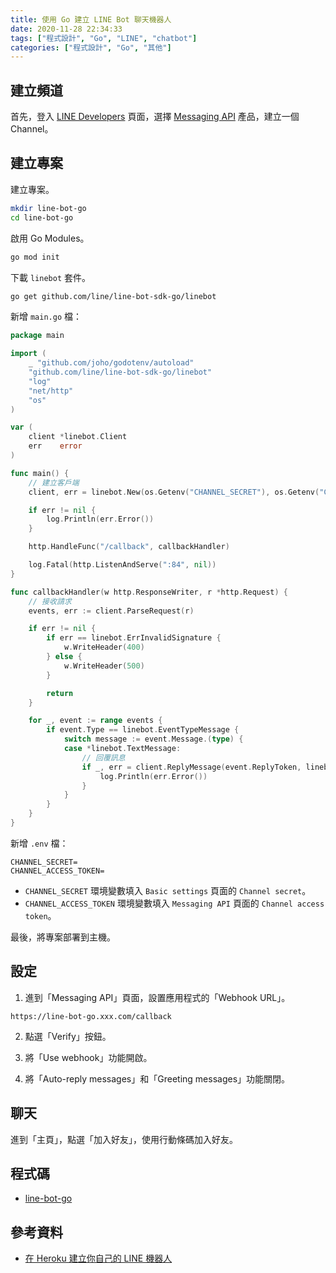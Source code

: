```yaml
---
title: 使用 Go 建立 LINE Bot 聊天機器人
date: 2020-11-28 22:34:33
tags: ["程式設計", "Go", "LINE", "chatbot"]
categories: ["程式設計", "Go", "其他"]
---
```


## 建立頻道

首先，登入 [LINE Developers](https://developers.line.biz/) 頁面，選擇 [Messaging API](https://developers.line.biz/en/services/messaging-api/) 產品，建立一個 Channel。

## 建立專案

建立專案。

```bash
mkdir line-bot-go
cd line-bot-go
```

啟用 Go Modules。

```bash
go mod init
```

下載 `linebot` 套件。

```bash
go get github.com/line/line-bot-sdk-go/linebot
```

新增 `main.go` 檔：

```go
package main

import (
	_ "github.com/joho/godotenv/autoload"
	"github.com/line/line-bot-sdk-go/linebot"
	"log"
	"net/http"
	"os"
)

var (
	client *linebot.Client
	err    error
)

func main() {
	// 建立客戶端
	client, err = linebot.New(os.Getenv("CHANNEL_SECRET"), os.Getenv("CHANNEL_ACCESS_TOKEN"))

	if err != nil {
		log.Println(err.Error())
	}

	http.HandleFunc("/callback", callbackHandler)

	log.Fatal(http.ListenAndServe(":84", nil))
}

func callbackHandler(w http.ResponseWriter, r *http.Request) {
	// 接收請求
	events, err := client.ParseRequest(r)

	if err != nil {
		if err == linebot.ErrInvalidSignature {
			w.WriteHeader(400)
		} else {
			w.WriteHeader(500)
		}

		return
	}

	for _, event := range events {
		if event.Type == linebot.EventTypeMessage {
			switch message := event.Message.(type) {
			case *linebot.TextMessage:
				// 回覆訊息
				if _, err = client.ReplyMessage(event.ReplyToken, linebot.NewTextMessage(message.Text)).Do(); err != nil {
					log.Println(err.Error())
				}
			}
		}
	}
}
```

新增 `.env` 檔：

```env
CHANNEL_SECRET=
CHANNEL_ACCESS_TOKEN=
```

- `CHANNEL_SECRET` 環境變數填入 `Basic settings` 頁面的 `Channel secret`。
- `CHANNEL_ACCESS_TOKEN` 環境變數填入 `Messaging API` 頁面的 `Channel access token`。

最後，將專案部署到主機。

## 設定

1. 進到「Messaging API」頁面，設置應用程式的「Webhook URL」。

```env
https://line-bot-go.xxx.com/callback
```

2. 點選「Verify」按鈕。

3. 將「Use webhook」功能開啟。

4. 將「Auto-reply messages」和「Greeting messages」功能關閉。

## 聊天

進到「主頁」，點選「加入好友」，使用行動條碼加入好友。

## 程式碼

- [line-bot-go](https://github.com/memochou1993/line-bot-go)

## 參考資料

- [在 Heroku 建立你自己的 LINE 機器人](http://www.evanlin.com/create-your-line-bot-golang/)
